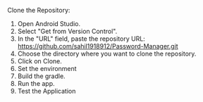 Clone the Repository:

1. Open Android Studio.
2. Select "Get from Version Control".
3. In the "URL" field, paste the repository URL: https://github.com/sahil1918912/Password-Manager.git
4. Choose the directory where you want to clone the repository.
5. Click on Clone.
6. Set the environment
7. Build the gradle.
8. Run the app.
9. Test the Application

